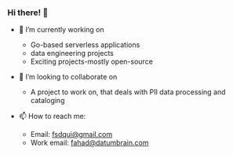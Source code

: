 ### Hi there! 👋

- 🔭 I’m currently working on 
  - Go-based serverless applications
  - data engineering projects
  - Exciting projects-mostly open-source

- 👯 I’m looking to collaborate on
  - A project to work on, that deals with PII data processing and cataloging
  
- 📫 How to reach me:
  - Email: fsdqui@gmail.com
  - Work email: fahad@datumbrain.com
